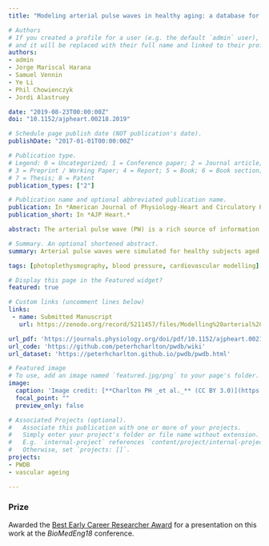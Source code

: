 ```yaml
---
title: "Modeling arterial pulse waves in healthy aging: a database for in silico evaluation of hemodynamics and pulse wave indexes"

# Authors
# If you created a profile for a user (e.g. the default `admin` user), write the username (folder name) here 
# and it will be replaced with their full name and linked to their profile.
authors:
- admin
- Jorge Mariscal Harana
- Samuel Vennin
- Ye Li
- Phil Chowienczyk
- Jordi Alastruey

date: "2019-08-23T00:00:00Z"
doi: "10.1152/ajpheart.00218.2019"

# Schedule page publish date (NOT publication's date).
publishDate: "2017-01-01T00:00:00Z"

# Publication type.
# Legend: 0 = Uncategorized; 1 = Conference paper; 2 = Journal article;
# 3 = Preprint / Working Paper; 4 = Report; 5 = Book; 6 = Book section;
# 7 = Thesis; 8 = Patent
publication_types: ["2"]

# Publication name and optional abbreviated publication name.
publication: In *American Journal of Physiology-Heart and Circulatory Physiology*
publication_short: In *AJP Heart.*

abstract: The arterial pulse wave (PW) is a rich source of information on cardiovascular (CV) health. It is widely measured by both consumer and clinical devices. However, the physical determinants of the PW are not yet fully understood, and the development of PW analysis algorithms is limited by a lack of PW data sets containing reference CV measurements. Our aim was to create a database of PWs simulated by a computer to span a range of CV conditions, representative of a sample of healthy adults. The typical CV properties of 25?75 yr olds were identified through a literature review. These were used as inputs to a computational model to simulate PWs for subjects of each age decade. Pressure, flow velocity, luminal area, and photoplethysmographic PWs were simulated at common measurement sites, and PW indexes were extracted. The database, containing PWs from 4,374 virtual subjects, was verified by comparing the simulated PWs and derived indexes with corresponding in vivo data. Good agreement was observed, with well-reproduced age-related changes in hemodynamic parameters and PW morphology. The utility of the database was demonstrated through case studies providing novel hemodynamic insights, in silico assessment of PW algorithms, and pilot data to inform the design of clinical PW algorithm assessments. In conclusion, the publicly available PW database is a valuable resource for understanding CV determinants of PWs and for the development and preclinical assessment of PW analysis algorithms. It is particularly useful because the exact CV properties that generated each PW are known.

# Summary. An optional shortened abstract.
summary: Arterial pulse waves were simulated for healthy subjects aged 25-75, and the resulting database was made publicly available.

tags: [photoplethysmography, blood pressure, cardiovascular modelling]

# Display this page in the Featured widget?
featured: true

# Custom links (uncomment lines below)
links:
 - name: Submitted Manuscript
   url: https://zenodo.org/record/5211457/files/Modelling%20arterial%20pulse%20waves%20in%20healthy%20ageing%20%28submitted%20manuscript%29.docx?download=1

url_pdf: 'https://journals.physiology.org/doi/pdf/10.1152/ajpheart.00218.2019'
url_code: 'https://github.com/peterhcharlton/pwdb/wiki'
url_dataset: 'https://peterhcharlton.github.io/pwdb/pwdb.html'

# Featured image
# To use, add an image named `featured.jpg/png` to your page's folder. 
image:
  caption: 'Image credit: [**Charlton PH _et al._** (CC BY 3.0)](https://journals.physiology.org/doi/full/10.1152/ajpheart.00218.2019)'
  focal_point: ""
  preview_only: false

# Associated Projects (optional).
#   Associate this publication with one or more of your projects.
#   Simply enter your project's folder or file name without extension.
#   E.g. `internal-project` references `content/project/internal-project/index.md`.
#   Otherwise, set `projects: []`.
projects:
- PWDB
- vascular ageing

---
```


### Prize

Awarded the [Best Early Career Researcher Award](https://www.kcl.ac.uk/news/biomedeng18-peter-charlton-wins-early-career-researcher-award-copy) for a presentation on this work at the _BioMedEng18_ conference.

